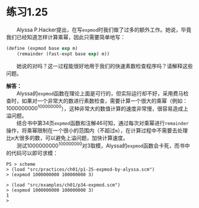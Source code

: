 # 练习1.25
&emsp;&emsp;Alyssa P.Hacker提出，在写`expmod`时我们做了过多的额外工作。她说，毕竟我们已经知道怎样计算乘幂，因此只需要简单地写：
```lisp
(define (expmod base exp m)
    (remainder (fast-expt base exp) m))
```
&emsp;&emsp;她说的对吗？这一过程能很好地用于我们的快速素数检查程序吗？请解释这些问题。  

**解答：**  
&emsp;&emsp;Alyssa的`expmod`函数在理论上面是可行的，但实际运行却不好，采用费马检查时，如果对一个非常大的数进行素数检查，需要计算一个很大的乘幂（例如：$1000000000^100000000$），这种非常大的数值计算的速度非常慢，很容易造成上溢问题。  
&emsp;&emsp;结合书中第34页`expmod`函数和注解46可知，通过每次对乘幂进行`remainder`操作，将乘幂限制在一个很小的范围内（不超过`m`），在计算过程中不需要去处理比`m`大很多的数，可以避免上溢问题，加快计算速度。  
&emsp;&emsp;测试$1000000000^100000000$对3取模，Alyssa的`expmod`函数会卡死，而书中的代码可以即可求模：
```shell
PS > scheme 
> (load "src/practices/ch01/p1-25-expmod-by-alyssa.scm")
> (expmod 1000000000 100000000 3)

> (load "src/examples/ch01/p34-expmod.scm") 
> (expmod 1000000000 100000000 3)
1
>
```
